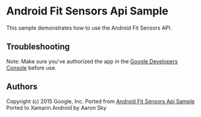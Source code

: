 Android Fit Sensors Api Sample
=======================================

This sample demonstrates how to use the Android Fit Sensors API.

Troubleshooting
---------------
Note: Make sure you've authorized the app in the [Google Developers Console](https://console.developers.google.com/project) before use.

Authors
-------
Copyright (c) 2015 Google, Inc.
Ported from [Android Fit Sensors Api Sample](https://github.com/googlesamples/android-fit/tree/master/BasicHistorySessions)
Ported to Xamarin.Android by Aaron Sky